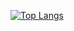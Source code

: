 [![Top Langs](https://github-readme-stats.vercel.app/api/top-langs/?username=kickinbrain&layout=compact)](https://github.com/kickinbrain/github-readme-stats)
